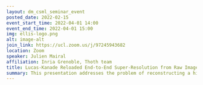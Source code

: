 ```yaml
---
layout: dm_csml_seminar_event
posted_date: 2022-02-15
event_start_time: 2022-04-01 14:00
event_end_time: 2022-04-01 15:00
img: ellis-logo.png
alt: image-alt
join_link: https://ucl.zoom.us/j/97245943682
location: Zoom
speaker: Julien Mairal
affiliation: Inria Grenoble, Thoth team
title: Lucas-Kanade Reloaded End-to-End Super-Resolution from Raw Image Bursts
summary: This presentation addresses the problem of reconstructing a high-resolution image from multiple lower-resolution snapshots captured from slightly different viewpoints in space and time. Key challenges for solving this super-resolution problem include (i) aligning the input pictures with sub-pixel accuracy, (ii) handling raw (noisy) images for maximal faithfulness to native camera data, and (iii) designing/learning an image prior (regularizer) well suited to the task. We address these three challenges with a hybrid algorithm building on the insight that aliasing is an ally in this setting, with parameters that can be learned end to end, while retaining the interpretability of classical approaches to inverse problems. The effectiveness of our approach is demonstrated on synthetic and real image bursts, setting a new state of the art on several benchmarks and delivering excellent qualitative results on real raw bursts captured by smartphones and prosumer cameras. This is a joint work with Bruno Lecouat and Jean Ponce.
---
```

